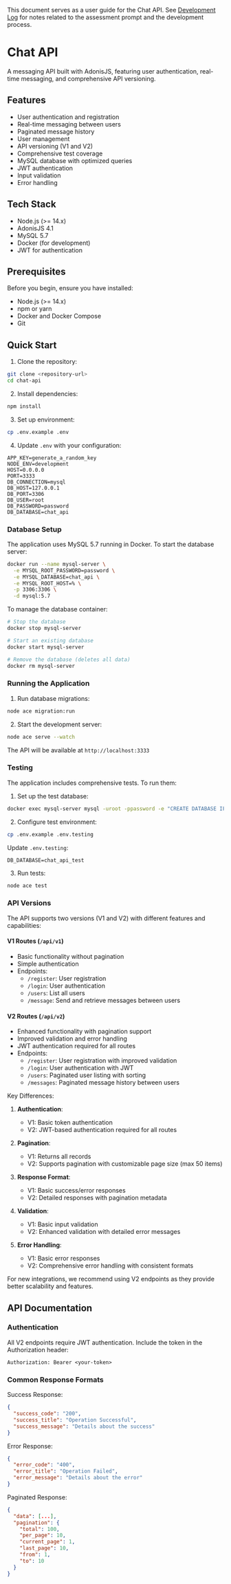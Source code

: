 This document serves as a user guide for the Chat API. See [Development Log](DEVLOG.md) for notes related to the assessment prompt and the development process.

# Chat API

A messaging API built with AdonisJS, featuring user authentication, real-time messaging, and comprehensive API versioning.

## Features

- User authentication and registration
- Real-time messaging between users
- Paginated message history
- User management
- API versioning (V1 and V2)
- Comprehensive test coverage
- MySQL database with optimized queries
- JWT authentication
- Input validation
- Error handling

## Tech Stack

- Node.js (>= 14.x)
- AdonisJS 4.1
- MySQL 5.7
- Docker (for development)
- JWT for authentication

## Prerequisites

Before you begin, ensure you have installed:
- Node.js (>= 14.x)
- npm or yarn
- Docker and Docker Compose
- Git

## Quick Start

1. Clone the repository:
```bash
git clone <repository-url>
cd chat-api
```

2. Install dependencies:
```bash
npm install
```

3. Set up environment:
```bash
cp .env.example .env
```

4. Update `.env` with your configuration:
```env
APP_KEY=generate_a_random_key
NODE_ENV=development
HOST=0.0.0.0
PORT=3333
DB_CONNECTION=mysql
DB_HOST=127.0.0.1
DB_PORT=3306
DB_USER=root
DB_PASSWORD=password
DB_DATABASE=chat_api
```

### Database Setup

The application uses MySQL 5.7 running in Docker. To start the database server:

```bash
docker run --name mysql-server \
  -e MYSQL_ROOT_PASSWORD=password \
  -e MYSQL_DATABASE=chat_api \
  -e MYSQL_ROOT_HOST=% \
  -p 3306:3306 \
  -d mysql:5.7
```

To manage the database container:
```bash
# Stop the database
docker stop mysql-server

# Start an existing database
docker start mysql-server

# Remove the database (deletes all data)
docker rm mysql-server
```

### Running the Application

1. Run database migrations:
```bash
node ace migration:run
```

2. Start the development server:
```bash
node ace serve --watch
```

The API will be available at `http://localhost:3333`

### Testing

The application includes comprehensive tests. To run them:

1. Set up the test database:
```bash
docker exec mysql-server mysql -uroot -ppassword -e "CREATE DATABASE IF NOT EXISTS chat_api_test;"
```

2. Configure test environment:
```bash
cp .env.example .env.testing
```

Update `.env.testing`:
```env
DB_DATABASE=chat_api_test
```

3. Run tests:
```bash
node ace test
```

### API Versions

The API supports two versions (V1 and V2) with different features and capabilities:

#### V1 Routes (`/api/v1`)
- Basic functionality without pagination
- Simple authentication
- Endpoints:
  - `/register`: User registration
  - `/login`: User authentication
  - `/users`: List all users
  - `/message`: Send and retrieve messages between users

#### V2 Routes (`/api/v2`)
- Enhanced functionality with pagination support
- Improved validation and error handling
- JWT authentication required for all routes
- Endpoints:
  - `/register`: User registration with improved validation
  - `/login`: User authentication with JWT
  - `/users`: Paginated user listing with sorting
  - `/messages`: Paginated message history between users
  
Key Differences:
1. **Authentication**:
   - V1: Basic token authentication
   - V2: JWT-based authentication required for all routes

2. **Pagination**:
   - V1: Returns all records
   - V2: Supports pagination with customizable page size (max 50 items)

3. **Response Format**:
   - V1: Basic success/error responses
   - V2: Detailed responses with pagination metadata

4. **Validation**:
   - V1: Basic input validation
   - V2: Enhanced validation with detailed error messages

5. **Error Handling**:
   - V1: Basic error responses
   - V2: Comprehensive error handling with consistent formats

For new integrations, we recommend using V2 endpoints as they provide better scalability and features.

## API Documentation

### Authentication

All V2 endpoints require JWT authentication. Include the token in the Authorization header:
```
Authorization: Bearer <your-token>
```

### Common Response Formats

Success Response:
```json
{
  "success_code": "200",
  "success_title": "Operation Successful",
  "success_message": "Details about the success"
}
```

Error Response:
```json
{
  "error_code": "400",
  "error_title": "Operation Failed",
  "error_message": "Details about the error"
}
```

Paginated Response:
```json
{
  "data": [...],
  "pagination": {
    "total": 100,
    "per_page": 10,
    "current_page": 1,
    "last_page": 10,
    "from": 1,
    "to": 10
  }
}